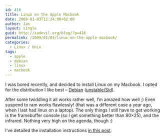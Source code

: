 ```yaml
---
id: 416
title: Linux on the Apple Macbook
date: 2009-01-03T12:24:00+02:00
author: Jan
layout: single
guid: http://sadevil.org/blog/?p=416
permalink: /2009/01/03/linux-on-the-apple-macbook/
categories:
  - Linux / Unix
tags:
  - apple
  - debian
  - linux
  - macbook
---
```

I was bored recently, and decided to install Linux on my Macbook. I opted for the distribution I like best &#8211; <a href="http://www.debian.org" target="_blank">Debian</a> (<a href="http://www.debian.org/releases/unstable/" target="_blank">unstable/Sid</a>).

After some twiddling it all works rather well, I&#8217;m amazed how well ;) Even suspend to ram works flawlessly! (that was a different case a year ago, when I last had linux on a laptop). The only things I still have to get working is the framebuffer console (so I get something better than 80&#215;25), and the infrared. Nothing very high on the agenda, though :)

I&#8217;ve detailed the installation instructions <a href="https://kcore.org/2010/05/02/running-linux-on-an-apple-macbook-21/" target="_blank">in this post</a>.